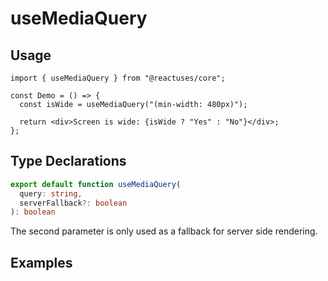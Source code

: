 # useMediaQuery

## Usage

```tsx
import { useMediaQuery } from "@reactuses/core";

const Demo = () => {
  const isWide = useMediaQuery("(min-width: 480px)");

  return <div>Screen is wide: {isWide ? "Yes" : "No"}</div>;
};
```

## Type Declarations

```ts
export default function useMediaQuery(
  query: string,
  serverFallback?: boolean
): boolean
```

The second parameter is only used as a fallback for server side rendering.

## Examples
